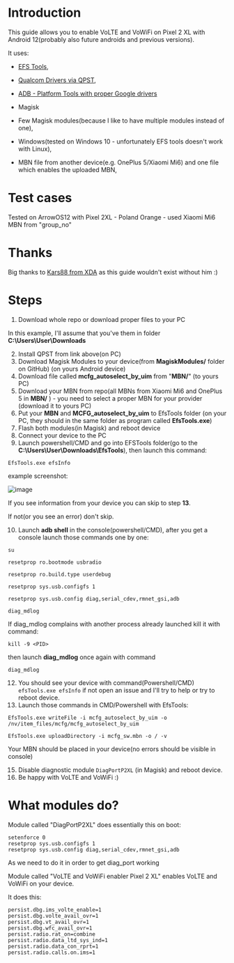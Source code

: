 # Introduction

This guide allows you to enable VoLTE and VoWiFi on Pixel 2 XL with Android 12(probably also future androids and previous versions).

It uses:

- [EFS Tools](https://github.com/JohnBel/EfsTools),

- [Qualcom Drivers via QPST](https://qpsttool.com/qpst-tool-v2-7-496),

- [ADB - Platform Tools with proper Google drivers](https://developer.android.com/studio/releases/platform-tools)

- Magisk

- Few Magisk modules(because I like to have multiple modules instead of one),

- Windows(tested on Windows 10 - unfortunately EFS tools doesn't work with Linux),

- MBN file from another device(e.g. OnePlus 5/Xiaomi Mi6) and one file which enables the uploaded MBN,

# Test cases
Tested on ArrowOS12 with Pixel 2XL - Poland Orange - used Xiaomi Mi6 MBN from "group_no"


# Thanks
Big thanks to [Kars88 from XDA](https://forum.xda-developers.com/m/kars88.1417781/) as this guide wouldn't exist without him :)

# Steps
1. Download whole repo or download proper files to your PC

In this example, I'll assume that you've them in folder **C:\Users\User\Downloads**

2. Install QPST from link above(on PC)
3. Download Magisk Modules to your device(from **MagiskModules/** folder on GitHub) (on yours Android device)
4. Download file called **mcfg_autoselect_by_uim** from "**MBN/**" (to yours PC)
5. Download your MBN from repo(all MBNs from Xiaomi Mi6 and OnePlus 5 in **MBN/** ) - you need to select a proper MBN for your provider (download it to yours PC)
6. Put your **MBN** and **MCFG_autoselect_by_uim** to EfsTools folder (on your PC, they should in the same folder as program called **EfsTools.exe**)
7. Flash both modules(in Magisk) and reboot device
8. Connect your device to the PC
9. Launch powershell/CMD and go into EFSTools folder(go to the **C:\Users\User\Downloads\EfsTools**), then launch this command:
```
EfsTools.exe efsInfo
```
example screenshot:

![image](https://user-images.githubusercontent.com/90356612/167317539-2410f24c-898e-4592-add7-bd90818ac5af.png)


If you see information from your device you can skip to step **13**.

If not(or you see an error) don't skip.

10. Launch **adb shell** in the console(powershell/CMD), after you get a console launch those commands one by one:
```
su

resetprop ro.bootmode usbradio

resetprop ro.build.type userdebug

resetprop sys.usb.configfs 1

resetprop sys.usb.config diag,serial_cdev,rmnet_gsi,adb

diag_mdlog
```

If diag_mdlog complains with another process already launched kill it with command:

```
kill -9 <PID>
```

then launch **diag_mdlog** once again with command

```
diag_mdlog
```

12. You should see your device with command(Powershell/CMD) `efsTools.exe efsInfo` if not open an issue and I'll try to help or try to reboot device. 
13. Launch those commands in CMD/Powershell with EfsTools:
```
EfsTools.exe writeFile -i mcfg_autoselect_by_uim -o /nv/item_files/mcfg/mcfg_autoselect_by_uim

EfsTools.exe uploadDirectory -i mcfg_sw.mbn -o / -v
```
Your MBN should be placed in your device(no errors should be visible in console)

15. Disable diagnostic module `DiagPortP2XL` (in Magisk) and reboot device.
16. Be happy with VoLTE and VoWiFi :)


# What modules do?

Module called "DiagPortP2XL" does essentially this on boot:
```
setenforce 0
resetprop sys.usb.configfs 1
resetprop sys.usb.config diag,serial_cdev,rmnet_gsi,adb
```
As we need to do it in order to get diag_port working

Module called "VoLTE and VoWiFi enabler Pixel 2 XL" enables VoLTE and VoWiFi on your device.

It does this:

```
persist.dbg.ims_volte_enable=1
persist.dbg.volte_avail_ovr=1
persist.dbg.vt_avail_ovr=1
persist.dbg.wfc_avail_ovr=1
persist.radio.rat_on=combine
persist.radio.data_ltd_sys_ind=1
persist.radio.data_con_rprt=1
persist.radio.calls.on.ims=1
```
